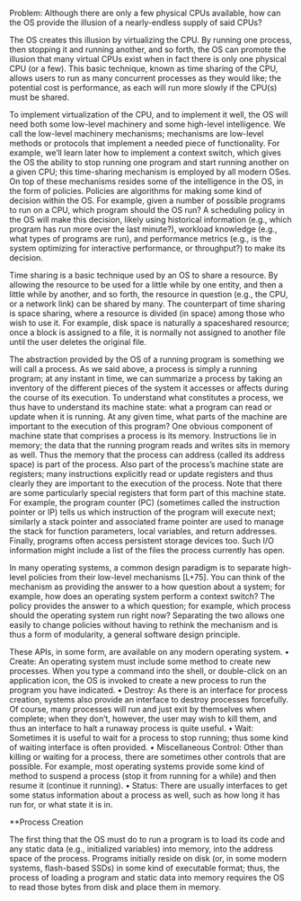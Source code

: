 Problem: Although there are only a few physical CPUs available, how can the
OS provide the illusion of a nearly-endless supply of said CPUs?

The OS creates this illusion by virtualizing the CPU. By running one
process, then stopping it and running another, and so forth, the OS can
promote the illusion that many virtual CPUs exist when in fact there is
only one physical CPU (or a few). This basic technique, known as time
sharing of the CPU, allows users to run as many concurrent processes as
they would like; the potential cost is performance, as each will run more
slowly if the CPU(s) must be shared.

To implement virtualization of the CPU, and to implement it well, the
OS will need both some low-level machinery and some high-level intelligence. 
We call the low-level machinery mechanisms; mechanisms
are low-level methods or protocols that implement a needed piece of
functionality. For example, we’ll learn later how to implement a context
switch, which gives the OS the ability to stop running one program and
start running another on a given CPU; this time-sharing mechanism is
employed by all modern OSes.
On top of these mechanisms resides some of the intelligence in the
OS, in the form of policies. Policies are algorithms for making some
kind of decision within the OS. For example, given a number of possible 
programs to run on a CPU, which program should the OS run? A
scheduling policy in the OS will make this decision, likely using 
historical information (e.g., which program has run more over the last minute?),
workload knowledge (e.g., what types of programs are run), and performance metrics 
(e.g., is the system optimizing for interactive performance,
or throughput?) to make its decision.

Time sharing is a basic technique used by an OS to share a resource. By
allowing the resource to be used for a little while by one entity, and then
a little while by another, and so forth, the resource in question (e.g., the
CPU, or a network link) can be shared by many. The counterpart of time
sharing is space sharing, where a resource is divided (in space) among
those who wish to use it. For example, disk space is naturally a spaceshared resource; 
once a block is assigned to a file, it is normally not assigned to another file until 
the user deletes the original file.

The abstraction provided by the OS of a running program is something
we will call a process. As we said above, a process is simply a running
program; at any instant in time, we can summarize a process by taking an
inventory of the different pieces of the system it accesses or affects during
the course of its execution.
To understand what constitutes a process, we thus have to understand
its machine state: what a program can read or update when it is running.
At any given time, what parts of the machine are important to the execution 
of this program?
One obvious component of machine state that comprises a process is
its memory. Instructions lie in memory; the data that the running program 
reads and writes sits in memory as well. Thus the memory that the
process can address (called its address space) is part of the process.
Also part of the process’s machine state are registers; many instructions
explicitly read or update registers and thus clearly they are important to
the execution of the process.
Note that there are some particularly special registers that form part
of this machine state. For example, the program counter (PC) (sometimes
called the instruction pointer or IP) tells us which instruction of the 
program will execute next; similarly a stack pointer and associated frame
pointer are used to manage the stack for function parameters, local variables, 
and return addresses.
Finally, programs often access persistent storage devices too. Such I/O
information might include a list of the files the process currently has open.

In many operating systems, a common design paradigm is to separate
high-level policies from their low-level mechanisms [L+75]. You can
think of the mechanism as providing the answer to a how question about
a system; for example, how does an operating system perform a context
switch? The policy provides the answer to a which question; for example,
which process should the operating system run right now? Separating the
two allows one easily to change policies without having to rethink the
mechanism and is thus a form of modularity, a general software design
principle.

These APIs, in some form, are available on any modern operating system.
• Create: An operating system must include some method to create new processes. 
When you type a command into the shell, or
double-click on an application icon, the OS is invoked to create a
new process to run the program you have indicated.
• Destroy: As there is an interface for process creation, systems also
provide an interface to destroy processes forcefully. Of course, many
processes will run and just exit by themselves when complete; when
they don’t, however, the user may wish to kill them, and thus an 
interface to halt a runaway process is quite useful.
• Wait: Sometimes it is useful to wait for a process to stop running;
thus some kind of waiting interface is often provided.
• Miscellaneous Control: Other than killing or waiting for a process,
there are sometimes other controls that are possible. For example,
most operating systems provide some kind of method to suspend a
process (stop it from running for a while) and then resume it (continue it running).
• Status: There are usually interfaces to get some status information
about a process as well, such as how long it has run for, or what
state it is in.

**Process Creation 

The first thing that the OS must do to run a program is to load its code
and any static data (e.g., initialized variables) into memory, into the address space of the process. 
Programs initially reside on disk (or, in some
modern systems, flash-based SSDs) in some kind of executable format;
thus, the process of loading a program and static data into memory requires the OS to read those bytes from disk 
and place them in memory. 

